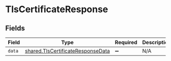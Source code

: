 # TlsCertificateResponse


## Fields

| Field                                                                                  | Type                                                                                   | Required                                                                               | Description                                                                            |
| -------------------------------------------------------------------------------------- | -------------------------------------------------------------------------------------- | -------------------------------------------------------------------------------------- | -------------------------------------------------------------------------------------- |
| `data`                                                                                 | [shared.TlsCertificateResponseData](../../models/shared/tlscertificateresponsedata.md) | :heavy_minus_sign:                                                                     | N/A                                                                                    |
